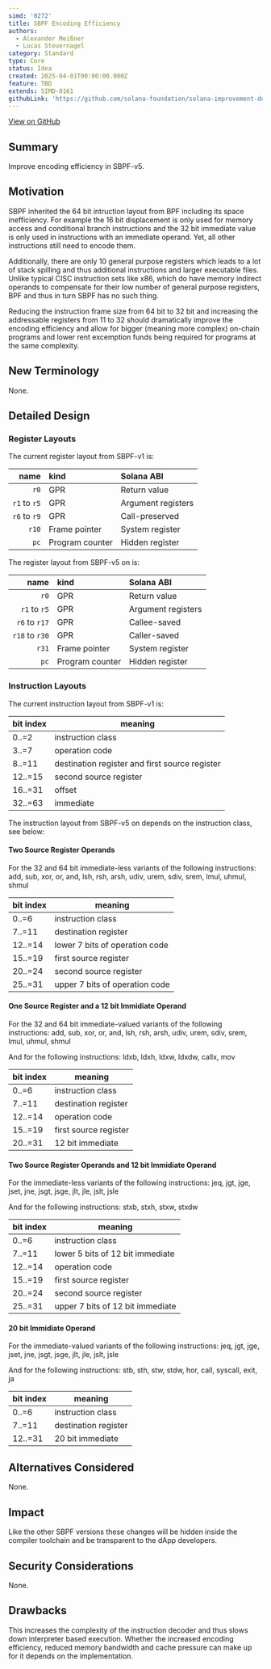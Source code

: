 ```yaml
---
simd: '0272'
title: SBPF Encoding Efficiency
authors:
  - Alexander Meißner
  - Lucas Steuernagel
category: Standard
type: Core
status: Idea
created: 2025-04-01T00:00:00.000Z
feature: TBD
extends: SIMD-0161
githubLink: 'https://github.com/solana-foundation/solana-improvement-documents/pull/272'
---
```

[View on GitHub](https://github.com/solana-foundation/solana-improvement-documents/pull/272)


## Summary

Improve encoding efficiency in SBPF-v5.

## Motivation

SBPF inherited the 64 bit intruction layout from BPF including its space
inefficiency. For example the 16 bit displacement is only used for memory
access and conditional branch instructions and the 32 bit immediate value is
only used in instructions with an immediate operand. Yet, all other
instructions still need to encode them.

Additionally, there are only 10 general purpose registers which leads to a lot
of stack spilling and thus additional instructions and larger executable files.
Unlike typical CISC instruction sets like x86, which do have memory indirect
operands to compensate for their low number of general purpose registers, BPF
and thus in turn SBPF has no such thing.

Reducing the instruction frame size from 64 bit to 32 bit and increasing the
addressable registers from 11 to 32 should dramatically improve the encoding
efficiency and allow for bigger (meaning more complex) on-chain programs and
lower rent excemption funds being required for programs at the same complexity.

## New Terminology

None.

## Detailed Design

### Register Layouts

The current register layout from SBPF-v1 is:

|         name | kind            | Solana ABI
|-------------:|:----------------|:----------
| `r0`         | GPR             | Return value
| `r1` to `r5` | GPR             | Argument registers
| `r6` to `r9` | GPR             | Call-preserved
| `r10`        | Frame pointer   | System register
| `pc`         | Program counter | Hidden register

The register layout from SBPF-v5 on is:

|           name | kind            | Solana ABI
|---------------:|:----------------|:----------
| `r0`           | GPR             | Return value
| `r1` to `r5`   | GPR             | Argument registers
| `r6` to `r17`  | GPR             | Callee-saved
| `r18` to `r30` | GPR             | Caller-saved
| `r31`          | Frame pointer   | System register
| `pc`           | Program counter | Hidden register

### Instruction Layouts

The current instruction layout from SBPF-v1 is:

| bit index | meaning
| --------- | -------
| 0..=2     | instruction class
| 3..=7     | operation code
| 8..=11    | destination register and first source register
| 12..=15   | second source register
| 16..=31   | offset
| 32..=63   | immediate

The instruction layout from SBPF-v5 on depends on the instruction class,
see below:

#### Two Source Register Operands

For the 32 and 64 bit immediate-less variants of the following instructions:
add, sub, xor, or, and, lsh, rsh, arsh, udiv, urem, sdiv, srem, lmul, uhmul, shmul

| bit index | meaning
| --------- | -------
| 0..=6     | instruction class
| 7..=11    | destination register
| 12..=14   | lower 7 bits of operation code
| 15..=19   | first source register
| 20..=24   | second source register
| 25..=31   | upper 7 bits of operation code

#### One Source Register and a 12 bit Immidiate Operand

For the 32 and 64 bit immediate-valued variants of the following instructions:
add, sub, xor, or, and, lsh, rsh, arsh, udiv, urem, sdiv, srem, lmul, uhmul, shmul

And for the following instructions:
ldxb, ldxh, ldxw, ldxdw, callx, mov

| bit index | meaning
| --------- | -------
| 0..=6     | instruction class
| 7..=11    | destination register
| 12..=14   | operation code
| 15..=19   | first source register
| 20..=31   | 12 bit immediate

#### Two Source Register Operands and 12 bit Immidiate Operand

For the immediate-less variants of the following instructions:
jeq, jgt, jge, jset, jne, jsgt, jsge, jlt, jle, jslt, jsle

And for the following instructions:
stxb, stxh, stxw, stxdw

| bit index | meaning
| --------- | -------
| 0..=6     | instruction class
| 7..=11    | lower 5 bits of 12 bit immediate
| 12..=14   | operation code
| 15..=19   | first source register
| 20..=24   | second source register
| 25..=31   | upper 7 bits of 12 bit immediate

#### 20 bit Immidiate Operand

For the immediate-valued variants of the following instructions:
jeq, jgt, jge, jset, jne, jsgt, jsge, jlt, jle, jslt, jsle

And for the following instructions:
stb, sth, stw, stdw, hor, call, syscall, exit, ja

| bit index | meaning
| --------- | -------
| 0..=6     | instruction class
| 7..=11    | destination register
| 12..=31   | 20 bit immediate

## Alternatives Considered

None.

## Impact

Like the other SBPF versions these changes will be hidden inside the compiler
toolchain and be transparent to the dApp developers.

## Security Considerations

None.

## Drawbacks

This increases the complexity of the instruction decoder and thus slows down
interpreter based execution. Whether the increased encoding efficiency, reduced
memory bandwidth and cache pressure can make up for it depends on the
implementation.
